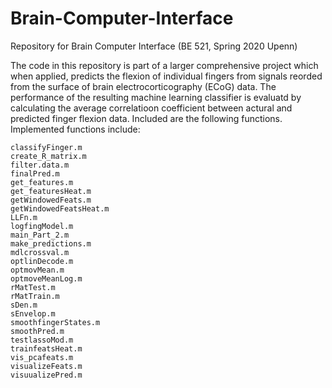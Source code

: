 # Brain-Computer-Interface #
Repository for Brain Computer Interface (BE 521, Spring 2020 Upenn)


The code in this repository is part of a larger comprehensive project which when applied, predicts the flexion of individual fingers from signals reorded from the surface of brain electrocorticography (ECoG) data. The performance of the resulting machine learning classifier is  evaluatd by calculating the average correlatioon coefficient between actural and predicted finger flexion data. Included are the following functions. Implemented functions include:


```
classifyFinger.m
create_R_matrix.m
filter.data.m
finalPred.m
get_features.m
get_featuresHeat.m
getWindowedFeats.m
getWindowedFeatsHeat.m
LLFn.m
logfingModel.m
main_Part_2.m
make_predictions.m
mdlcrossval.m
optlinDecode.m
optmovMean.m
optmoveMeanLog.m
rMatTest.m
rMatTrain.m
sDen.m
sEnvelop.m
smoothfingerStates.m
smoothPred.m
testlassoMod.m
trainfeatsHeat.m
vis_pcafeats.m
visualizeFeats.m
visuualizePred.m
```
